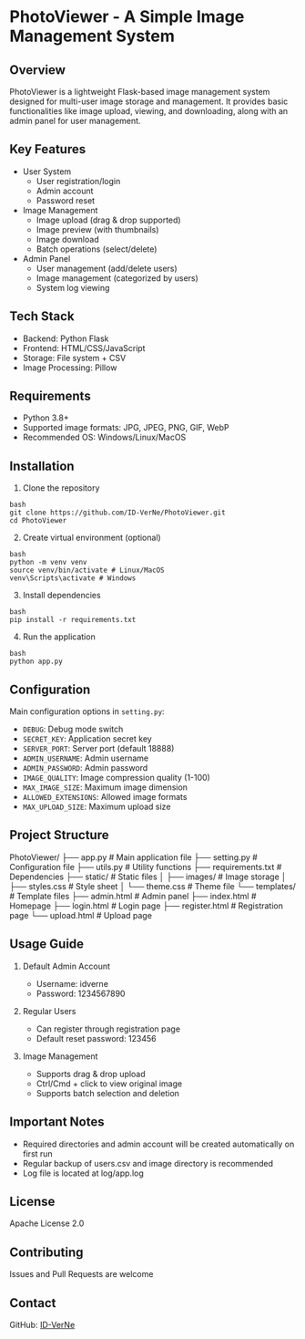 # PhotoViewer - A Simple Image Management System

## Overview
PhotoViewer is a lightweight Flask-based image management system designed for multi-user image storage and management. It provides basic functionalities like image upload, viewing, and downloading, along with an admin panel for user management.

## Key Features
- User System
  - User registration/login
  - Admin account
  - Password reset
- Image Management
  - Image upload (drag & drop supported)
  - Image preview (with thumbnails)
  - Image download
  - Batch operations (select/delete)
- Admin Panel
  - User management (add/delete users)
  - Image management (categorized by users)
  - System log viewing

## Tech Stack
- Backend: Python Flask
- Frontend: HTML/CSS/JavaScript
- Storage: File system + CSV
- Image Processing: Pillow

## Requirements
- Python 3.8+
- Supported image formats: JPG, JPEG, PNG, GIF, WebP
- Recommended OS: Windows/Linux/MacOS

## Installation
1. Clone the repository

```
bash
git clone https://github.com/ID-VerNe/PhotoViewer.git
cd PhotoViewer
```

2. Create virtual environment (optional)

```
bash
python -m venv venv
source venv/bin/activate # Linux/MacOS
venv\Scripts\activate # Windows
```


3. Install dependencies

```
bash
pip install -r requirements.txt
```

4. Run the application

```
bash
python app.py
```


## Configuration
Main configuration options in `setting.py`:
- `DEBUG`: Debug mode switch
- `SECRET_KEY`: Application secret key
- `SERVER_PORT`: Server port (default 18888)
- `ADMIN_USERNAME`: Admin username
- `ADMIN_PASSWORD`: Admin password
- `IMAGE_QUALITY`: Image compression quality (1-100)
- `MAX_IMAGE_SIZE`: Maximum image dimension
- `ALLOWED_EXTENSIONS`: Allowed image formats
- `MAX_UPLOAD_SIZE`: Maximum upload size

## Project Structure

PhotoViewer/
├── app.py # Main application file
├── setting.py # Configuration file
├── utils.py # Utility functions
├── requirements.txt # Dependencies
├── static/ # Static files
│ ├── images/ # Image storage
│ ├── styles.css # Style sheet
│ └── theme.css # Theme file
└── templates/ # Template files
├── admin.html # Admin panel
├── index.html # Homepage
├── login.html # Login page
├── register.html # Registration page
└── upload.html # Upload page


## Usage Guide
1. Default Admin Account
   - Username: idverne
   - Password: 1234567890

2. Regular Users
   - Can register through registration page
   - Default reset password: 123456

3. Image Management
   - Supports drag & drop upload
   - Ctrl/Cmd + click to view original image
   - Supports batch selection and deletion

## Important Notes
- Required directories and admin account will be created automatically on first run
- Regular backup of users.csv and image directory is recommended
- Log file is located at log/app.log

## License
Apache License 2.0

## Contributing
Issues and Pull Requests are welcome

## Contact
GitHub: [ID-VerNe](https://github.com/ID-VerNe)